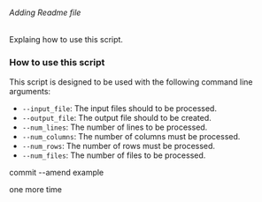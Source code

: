 ###### Adding Readme file
Explaing how to use this script.
### How to use this script
This script is designed to be used with the following command line arguments:
- `--input_file`: The input files should to be processed.
- `--output_file`: The output file should  to be created.
- `--num_lines`: The number of lines to be processed.
- `--num_columns`: The number of columns must  be processed.
- `--num_rows`: The number of rows must be processed.
- `--num_files`: The number of files to be processed.


commit --amend example

one more time